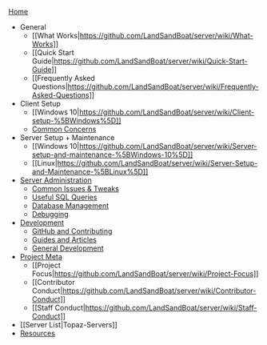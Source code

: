 [Home](https://github.com/LandSandBoat/server/wiki)
* General
  * [[What Works|https://github.com/LandSandBoat/server/wiki/What-Works]]
  * [[Quick Start Guide|https://github.com/LandSandBoat/server/wiki/Quick-Start-Guide]]
  * [[Frequently Asked Questions|https://github.com/LandSandBoat/server/wiki/Frequently-Asked-Questions]]
* Client Setup
  * [[Windows 10|https://github.com/LandSandBoat/server/wiki/Client-setup-%5BWindows%5D]]
  * [Common Concerns](https://github.com/LandSandBoat/server/wiki/Miscellaneous-(Client))
* Server Setup + Maintenance
  * [[Windows 10|https://github.com/LandSandBoat/server/wiki/Server-setup-and-maintenance-%5BWindows-10%5D]]
  * [[Linux|https://github.com/LandSandBoat/server/wiki/Server-Setup-and-Maintenance-%5BLinux%5D]]
* [Server Administration](https://github.com/LandSandBoat/server/wiki/Server-Administration)
  * [Common Issues & Tweaks](https://github.com/LandSandBoat/server/wiki/Miscellaneous-(Server))
  * [Useful SQL Queries](https://github.com/LandSandBoat/server/wiki/Useful-SQL-queries)
  * [Database Management](https://github.com/LandSandBoat/server/wiki/Database-Management)
  * [Debugging](https://github.com/LandSandBoat/server/wiki/Debugging)
* [Development](https://github.com/LandSandBoat/server/wiki/Development)
  * [GitHub and Contributing](https://github.com/LandSandBoat/server/wiki/GitHub-and-Contributing)
  * [Guides and Articles](https://github.com/LandSandBoat/server/wiki/Guides-(Development))
  * [General Development](https://github.com/LandSandBoat/server/wiki/General-Development)
* [Project Meta](https://github.com/LandSandBoat/server/wiki/Project-Meta)
  * [[Project Focus|https://github.com/LandSandBoat/server/wiki/Project-Focus]]
  * [[Contributor Conduct|https://github.com/LandSandBoat/server/wiki/Contributor-Conduct]]
  * [[Staff Conduct|https://github.com/LandSandBoat/server/wiki/Staff-Conduct]]
* [[Server List|Topaz-Servers]]
* [Resources](https://github.com/LandSandBoat/server/wiki/Resources)

